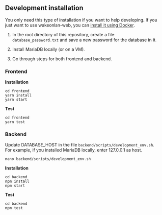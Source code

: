 ## Development installation

You only need this type of installation if you want to help developing.
If you just want to use wakeonlan-web, you can [install it using Docker](Installation.md).

1. In the root directory of this repository, create a file `database_password.txt` and save a new password for the database in it.

2. Install MariaDB locally (or on a VM).

3. Go through steps for both frontend and backend.

### Frontend

**Installation**

    cd frontend
    yarn install
    yarn start

**Test**

    cd frontend
    yarn test


### Backend

Update DATABASE_HOST in the file `backend/scripts/development_env.sh`.
For example, if you installed MariaDB locally, enter 127.0.0.1 as host.

    nano backend/scripts/development_env.sh

**Installation**

    cd backend
    npm install
    npm start

**Test**

    cd backend
    npm test
